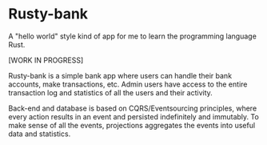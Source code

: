 # Rusty-bank
A "hello world" style kind of app for me to learn the programming language Rust.

[WORK IN PROGRESS]

Rusty-bank is a simple bank app where users can handle their bank accounts, make transactions, etc.
Admin users have access to the entire transaction log and statistics of all the users and their activity.

Back-end and database is based on CQRS/Eventsourcing principles, where every action results in an event and persisted indefinitely and immutably.
To make sense of all the events, projections aggregates the events into useful data and statistics.
